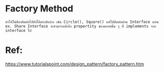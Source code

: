 # Factory Method

    ทำให้ไม่ต้องติดต่อไปยังโค๊ดระดับล่าง เช่น Circle(), Square() แต่ให้ติดต่อผ่าน Interface แทน ex. Share Interface จะสามารถเข้าถึง propertity ของคลาสนั้น ๆ ที่ implements จาก interface ไป

# Ref:

https://www.tutorialspoint.com/design_pattern/factory_pattern.htm
